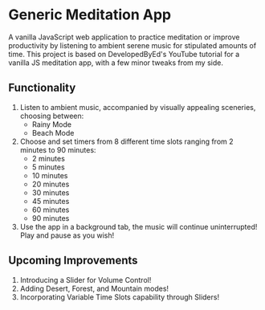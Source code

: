 # Generic Meditation App
A vanilla JavaScript web application to practice meditation or improve productivity by listening to ambient serene music for stipulated amounts of time. This project is based on DevelopedByEd's YouTube tutorial for a vanilla JS meditation app, with a few minor tweaks from my side.

## Functionality
1. Listen to ambient music, accompanied by visually appealing sceneries, choosing between:
   - Rainy Mode
   - Beach Mode
2. Choose and set timers from 8 different time slots ranging from 2 minutes to 90 minutes:
   - 2 minutes
   - 5 minutes
   - 10 minutes
   - 20 minutes
   - 30 minutes
   - 45 minutes
   - 60 minutes
   - 90 minutes
3. Use the app in a background tab, the music will continue uninterrupted! Play and pause as you wish!
## Upcoming Improvements
1. Introducing a Slider for Volume Control!
2. Adding Desert, Forest, and Mountain modes!
3. Incorporating Variable Time Slots capability through Sliders!